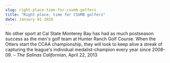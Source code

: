 ```yaml
---
slug: right-place-time-for-csumb-golfers
title: "Right place, time for CSUMB golfers"
date: January 01 2020
---
```


<p>No other sport at Cal State Monterey Bay has had as much postseason success as the men's golf team at Hunter Ranch Golf Course. When the Otters start the CCAA championship, they will look to keep alive a streak of capturing the league's individual medalist-champion every year since 2008-09.  – <em>The Salinas Californian</em>, April 22, 2013
</p>
